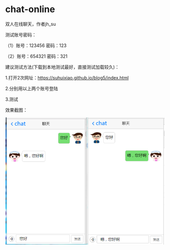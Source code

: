 # chat-online
双人在线聊天，作者jh_su

测试账号密码：

（1）账号：123456   密码：123

（2）账号：654321   密码：321
             
建议测试方法(下载到本地测试最好，直接测试加载较久)：

1.打开2次网址：https://suhuixiao.github.io/blog5/index.html

2.分别用以上两个账号登陆

3.测试

效果截图：

![image](https://github.com/suhuixiao/blog5/blob/master/1.png)
